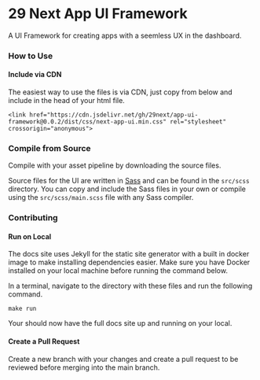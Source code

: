 # 29 Next App UI Framework

A UI Framework for creating apps with a seemless UX in the dashboard.

### How to Use

#### Include via CDN

The easiest way to use the files is via CDN, just copy from below and include in the head of your html file.

```
<link href="https://cdn.jsdelivr.net/gh/29next/app-ui-framework@0.0.2/dist/css/next-app-ui.min.css" rel="stylesheet" crossorigin="anonymous">
```

### Compile from Source

Compile with your asset pipeline by downloading the source files.

Source files for the UI are written in [Sass](https://sass-lang.com/) and can be found in the `src/scss` directory. You can copy and include the Sass files in your own or compile using the `src/scss/main.scss` file with any Sass compiler.


### Contributing

#### Run on Local

The docs site uses Jekyll for the static site generator with a built in docker image to make installing dependencies easier. Make sure you have Docker installed on your local machine before running the command below.

In a terminal, navigate to the directory with these files and run the following command.

```
make run
```

Your should now have the full docs site up and running on your local.

#### Create a Pull Request

Create a new branch with your changes and create a pull request to be reviewed before merging into the main branch.
